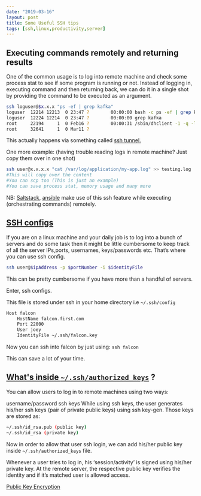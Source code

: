 ```yaml
---
date: "2019-03-16"
layout: post
title: Some Useful SSH tips
tags: [ssh,linux,productivity,server]
---
```



## Executing commands remotely and returning results 
One of the common usage is to log into remote machine and check some process stat to see if some program is running or not. Instead of logging in, executing command and then returning back, we can do it in a single shot by providing the command to be executed as an argument.

```bash
ssh loguser@$x.x.x "ps -ef | grep kafka"
loguser  12214 12213  0 23:47 ?        00:00:00 bash -c ps -ef | grep kafka
loguser  12224 12214  0 23:47 ?        00:00:00 grep kafka
root     22194     1  0 Feb16 ?        00:00:31 /sbin/dhclient -1 -q -lf /var/lib/dhclient/dhclient--eth0.lease -pf /var/run/dhclient-eth0.pid -H some-kafka-machine eth0
root     32641     1  0 Mar11 ? 
```

This actually happens via something called [ssh tunnel.](https://www.ssh.com/ssh/tunneling/example)

One more example: (having trouble reading logs in remote machine? Just copy them over in one shot)

```bash
ssh user@x.x.x.x "cat /var/log/application/my-app.log" >> testing.log
#This will copy over the content
#You can scp too (This is just an example)
#You can save process stat, memory usage and many more
```

NB: [Saltstack](https://en.wikipedia.org/wiki/Salt_(software)), [ansible](https://www.ansible.com/) make use of this ssh feature while executing (orchestrating commands) remotely.


## [SSH configs](https://qr.ae/TWRbgo)

If you are on a linux machine and your daily job is to log into a bunch of servers and do some task then it might be little cumbersome to keep track of all the server IPs,ports, usernames, keys/passwords etc. That’s where you can use ssh config.

```bash
ssh user@$ipAddress -p $portNumber -i $identityFile 
```
This can be pretty cumbersome if you have more than a handful of servers.

Enter, ssh configs.

This file is stored under ssh in your home directory i.e ```~/.ssh/config```
```bash
Host falcon
    HostName falcon.first.com
    Port 22000
    User joey
    IdentityFile ~/.ssh/falcon.key
```
Now you can ssh into falcon by just using: ```ssh falcon```

This can save a lot of your time.

## [What's inside ```~/.ssh/authorized_keys```](https://qr.ae/TWRbgm) ?

You can allow users to log in to remote machines using two ways:

username/password
ssh keys
While using ssh keys, the user generates his/her ssh keys (pair of private public keys) using ssh key-gen. Those keys are stored as:
```bash
~/.ssh/id_rsa.pub (public key)
~/.ssh/id_rsa (private key)
```
Now in order to allow that user ssh login, we can add his/her public key inside ```~/.ssh/authorized_keys``` file.

Whenever a user tries to log in, his ‘session/activity’ is signed using his/her private key. At the remote server, the respective public key verifies the identity and if it’s matched user is allowed access.

[Public Key Encryption](https://en.wikipedia.org/wiki/Public-key_cryptography)






